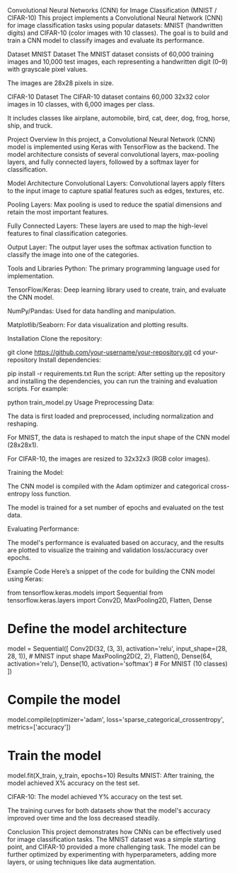 
Convolutional Neural Networks (CNN) for Image Classification (MNIST / CIFAR-10)
This project implements a Convolutional Neural Network (CNN) for image classification tasks using popular datasets: MNIST (handwritten digits) and CIFAR-10 (color images with 10 classes). The goal is to build and train a CNN model to classify images and evaluate its performance.

Dataset
MNIST Dataset
The MNIST dataset consists of 60,000 training images and 10,000 test images, each representing a handwritten digit (0–9) with grayscale pixel values.

The images are 28x28 pixels in size.

CIFAR-10 Dataset
The CIFAR-10 dataset contains 60,000 32x32 color images in 10 classes, with 6,000 images per class.

It includes classes like airplane, automobile, bird, cat, deer, dog, frog, horse, ship, and truck.

Project Overview
In this project, a Convolutional Neural Network (CNN) model is implemented using Keras with TensorFlow as the backend. The model architecture consists of several convolutional layers, max-pooling layers, and fully connected layers, followed by a softmax layer for classification.

Model Architecture
Convolutional Layers: Convolutional layers apply filters to the input image to capture spatial features such as edges, textures, etc.

Pooling Layers: Max pooling is used to reduce the spatial dimensions and retain the most important features.

Fully Connected Layers: These layers are used to map the high-level features to final classification categories.

Output Layer: The output layer uses the softmax activation function to classify the image into one of the categories.

Tools and Libraries
Python: The primary programming language used for implementation.

TensorFlow/Keras: Deep learning library used to create, train, and evaluate the CNN model.

NumPy/Pandas: Used for data handling and manipulation.

Matplotlib/Seaborn: For data visualization and plotting results.

Installation
Clone the repository:


git clone https://github.com/your-username/your-repository.git
cd your-repository
Install dependencies:


pip install -r requirements.txt
Run the script:
After setting up the repository and installing the dependencies, you can run the training and evaluation scripts. For example:


python train_model.py
Usage
Preprocessing Data:

The data is first loaded and preprocessed, including normalization and reshaping.

For MNIST, the data is reshaped to match the input shape of the CNN model (28x28x1).

For CIFAR-10, the images are resized to 32x32x3 (RGB color images).

Training the Model:

The CNN model is compiled with the Adam optimizer and categorical cross-entropy loss function.

The model is trained for a set number of epochs and evaluated on the test data.

Evaluating Performance:

The model's performance is evaluated based on accuracy, and the results are plotted to visualize the training and validation loss/accuracy over epochs.

Example Code
Here’s a snippet of the code for building the CNN model using Keras:


from tensorflow.keras.models import Sequential
from tensorflow.keras.layers import Conv2D, MaxPooling2D, Flatten, Dense

# Define the model architecture
model = Sequential([
    Conv2D(32, (3, 3), activation='relu', input_shape=(28, 28, 1)),  # MNIST input shape
    MaxPooling2D(2, 2),
    Flatten(),
    Dense(64, activation='relu'),
    Dense(10, activation='softmax')  # For MNIST (10 classes)
])

# Compile the model
model.compile(optimizer='adam', loss='sparse_categorical_crossentropy', metrics=['accuracy'])

# Train the model
model.fit(X_train, y_train, epochs=10)
Results
MNIST: After training, the model achieved X% accuracy on the test set.

CIFAR-10: The model achieved Y% accuracy on the test set.

The training curves for both datasets show that the model's accuracy improved over time and the loss decreased steadily.

Conclusion
This project demonstrates how CNNs can be effectively used for image classification tasks. The MNIST dataset was a simple starting point, and CIFAR-10 provided a more challenging task. The model can be further optimized by experimenting with hyperparameters, adding more layers, or using techniques like data augmentation.


